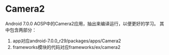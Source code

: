 # Camera2
Android 7.0.0 AOSP中的Camera2应用，抽出来编译运行，以便更好的学习。
其中包含两部分：
1. app对应android-7.0.0_r29/packages/apps/Camera2
2. frameworks模块的代码对应frameworks/ex/camera2
